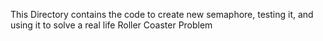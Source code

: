 This Directory contains the code to create new semaphore, testing it, and using it to solve a real life Roller Coaster Problem
